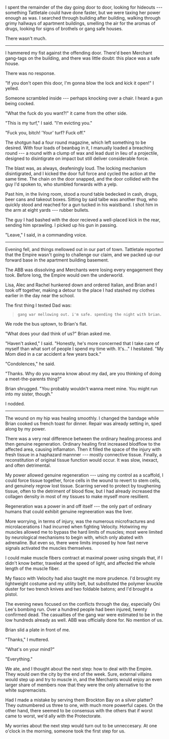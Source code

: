 I spent the remainder of the day going door to door, looking for hideouts --- something Tattletale could have done faster,
but we were taxing her power enough as was. I searched through building after building, walking through grimy hallways
of apartment buildings, smelling the air for the aromas of drugs, looking for signs of brothels or gang safe houses.

There wasn't much.

----

I hammered my fist against the offending door. There'd been Merchant gang-tags on the building, and
there was little doubt: this place was a safe house.

There was no response.

"If you don't open this door, I'm gonna blow the lock and kick it open!" I yelled.

Someone scrambled inside --- perhaps knocking over a chair. I heard a gun being cocked.

"What the fuck do you want?!" it came from the other side.

"This is my turf," I said. "I'm evicting you."

"Fuck you, bitch! 'Your' turf? Fuck off."

The shotgun had a four round magazine, which left something to be desired. With four loads of 
beanbag in it, I manually loaded a breaching round --- a round with a clump of wax and lead dust 
in lieu of a projectile, designed to disintigrate on impact but still deliver considerable force.

The blast was, as always, deafeningly loud. The locking mechanism disintigrated, and I kicked the door full
force and cycled the action at the same time. The chain on the door snapped, and the door collided with
the guy I'd spoken to, who stumbled forwards with a yelp.

Past him, in the living room, stood a round table bedecked in cash, drugs, beer cans and takeout boxes.
Sitting by said talbe was another thug, who quickly stood and reached for a gun tucked in his waistband.
I shot him in the arm at eight yards --- rubber bullets.

The guy I had bashed with the door recieved a well-placed kick in the rear, sending him sprawling. I
picked up his gun in passing.

"Leave," I said, in a commanding voice.

----

Evening fell, and things mellowed out in our part of town. Tattletale reported that the Empire wasn't going
to challenge our claim, and we packed up our forward base in the apartment building basement.

The ABB was dissolving and Merchants were losing every engagement they took. Before long, the Empire
would own the underworld.

Lisa, Alec and Rachel hunkered down and ordered Italian, and Brian and I took off together, making a
detour to the place I had stashed my clothes earlier in the day near the school.

The first thing I texted Dad was:

> ~~~
> gang war mellowing out. i'm safe. spending the night with brian.
> ~~~

We rode the bus uptown, to Brian's flat.

"What does your dad think of us?" Brian asked me.

"Haven't asked," I said. "Honestly, he's more concerned that I take care of myself
than what sort of people I spend my time with. It's..." I hesitated. "My Mom died in
a car accident a few years back."

"Condolences," he said.

"Thanks. Why do you wanna know about my dad, are you thinking of doing a meet-the-parents thing?"

Brian shrugged. "You probably wouldn't wanna meet mine. You might run into my sister, though."

I nodded.

----

The wound on my hip was healing smoothly. I changed the bandage while Brian cooked us
french toast for dinner. Repair was already setting in, sped along by my power.

There was a very real difference between the ordinary healing process and then genuine
regeneration. Ordinary healing first increased blodflow to the affected area, causing inflamaton.
Then it filled the space of the injury with fresh tissue in a haphazard mannner --- mostly connective
tissue. Finally, a reconstitution of original tissue function would occur. It was slow, inexact,
and often detrimental.

My power allowed genuine regeneration --- using my control as a scaffold, I could force tissue together,
force cells in the wound to revert to stem cells, and genuinely regrow lost tissue. Scarring served to
protect by toughening tissue, often to the detriment of blood flow, but I had already increased the collagen
density in most of my tissues to make myself more resillient.

Regeneration was a power in and off itself --- the only part of ordinary humans that could exhibit genuine
regneeration was the liver.

More worrying, in terms of injury, was the numerous microfractures and microlacerations I had
incurred when fighting Velocity. Hotwiring my muscles allowed me to bypass the hard limits of muscles;
most were limited by neurological mechanisms to begin with, which only abated with adrenaline. But
even so, there were limits imposed by how fast nerve signals activated the muscles themselves.

I could make muscle fibers contract at maximal power using singals that, if I didn't know better, traveled
at the speed of light, and affected the whole length of the muscle fiber.

My fiasco with Velocity had also taught me more prudence. I'd brought my lightweight costume and my utility belt,
but substituted the polymer knuckle duster for two trench knives and two foldable batons; and I'd brought a pistol.

The evening news focused on the conflicts through the day, especially Oni Lee's bombing run. Over a hundred
people had been injured, twenty confirmed dead. The casualties of the gang war were estimated to be in the
low hundreds already as well. ABB was officially done for. No mention of us.

Brian slid a plate in front of me.

"Thanks," I muttered.

"What's on your mind?"

"Everything."

We ate, and I thought about the next step: how to deal with the Empire. They would own the city by
the end of the week. Sure, external villains would step up and try to muscle in, and the Merchants would
enjoy an even larger share of members now that they were the only alternative to the white supremacists.

Had I made a mistake by serving them Brockton Bay on a silver platter? They outnumbered us three to one,
with much more powerful capes. On the other hand, there seemed to be consensus with the others that if
worst came to worst, we'd ally with the Protectorate.

My worries about the next step would turn out to be unneccesary. At one o'clock in the morning, someone
took the first step for us.
